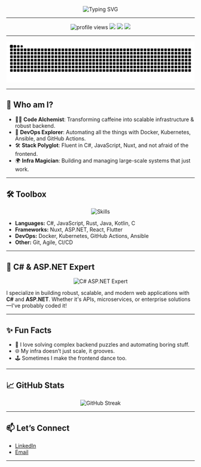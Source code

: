<!-- Banner animation: Use an SVG or GIF here, e.g. a DevOps pipeline, code flowing, or a terminal animation. You can generate a custom SVG with tools like https://svgartista.net/ or use shields.io for dynamic badges. -->

<p align="center">
  <img src="https://readme-typing-svg.demolab.com?font=Fira+Code&duration=3000&pause=1000&color=36BCF7&center=true&vCenter=true&width=600&lines=Hi%2C+I'm+Valentin!;DevOps+%7C+Backend+%7C+Frontend;Making+Infra+Dance+with+Code+%F0%9F%9A%80" alt="Typing SVG">
</p>

---

<!-- Animated/interactive badges for visitor count, GitHub stats, etc. -->
<p align="center">
  <img src="https://komarev.com/ghpvc/?username=YxZo&style=flat-square&color=36BCF7" alt="profile views"/>
  <img src="https://img.shields.io/badge/DevOps-%F0%9F%9A%80-blue?style=flat-square"/>
  <img src="https://img.shields.io/badge/Backend-%E2%9C%94%EF%B8%8F-success?style=flat-square"/>
  <img src="https://img.shields.io/badge/Frontend-%E2%9C%A8-informational?style=flat-square"/>
</p>

---

<picture>
  <source media="(prefers-color-scheme: dark)" srcset="https://github.com/YxZo/YxZo/blob/output/github-snake-dark.svg" />
  <source media="(prefers-color-scheme: light)" srcset="https://github.com/YxZo/YxZo/blob/output/github-snake.svg" />
  <img alt="github-snake" src="https://github.com/YxZo/YxZo/blob/output/github-snake.svg" />
</picture>


---

## 👾 Who am I?

- 🧑‍💻 **Code Alchemist**: Transforming caffeine into scalable infrastructure & robust backend.
- 🚀 **DevOps Explorer**: Automating all the things with Docker, Kubernetes, Ansible, and GitHub Actions.
- 🛠️ **Stack Polyglot**: Fluent in C#, JavaScript, Nuxt, and not afraid of the frontend.
- 🌍 **Infra Magician**: Building and managing large-scale systems that just work.

---

## 🛠️ Toolbox

<p align="center">
  <img src="https://skillicons.dev/icons?i=dotnet,docker,ansible,nuxtjs,githubactions,js,html,css,react,git" alt="Skills" />
</p>

- **Languages:** C#, JavaScript, Rust, Java, Kotlin, C
- **Frameworks:** Nuxt, ASP.NET, React, Flutter
- **DevOps:** Docker, Kubernetes, GitHub Actions, Ansible
- **Other:** Git, Agile, CI/CD

---

## 💎 C# & ASP.NET Expert

<p align="center">
  <img src="https://img.shields.io/badge/C%23%20%26%20ASP.NET-Expert-blueviolet?style=for-the-badge&logo=dotnet&logoColor=white" alt="C# ASP.NET Expert"/>
</p>

I specialize in building robust, scalable, and modern web applications with <b>C#</b> and <b>ASP.NET</b>. Whether it's APIs, microservices, or enterprise solutions—I've probably coded it!


---

## ✨ Fun Facts

- 🧩 I love solving complex backend puzzles and automating boring stuff.
- 🌐 My infra doesn’t just scale, it grooves.
- 🕹️ Sometimes I make the frontend dance too.

---

## 📈 GitHub Stats

<p align="center">
  <img src="https://github-readme-streak-stats.herokuapp.com/?user=YxZo&theme=transparent" alt="GitHub Streak" />
</p>

---

## 📫 Let’s Connect

- <a href="https://be.linkedin.com/in/valentin-lopez-lopez-93333b236" target="_blank">LinkedIn</a>
- <a href="mailto:valentin.lopez1109@gmail.com">Email</a>

---

